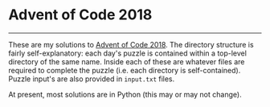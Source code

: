 # Advent of Code 2018 #
---

These are my solutions to [Advent of Code 2018](https://adventofcode.com/2018 "Advent of Code 2018"). The directory structure is fairly self-explanatory: each day's puzzle is contained within a top-level directory of the same name. Inside each of these are whatever files are required to complete the puzzle (i.e. each directory is self-contained). Puzzle input's are also provided in `input.txt` files.

At present, most solutions are in Python (this may or may not change).
